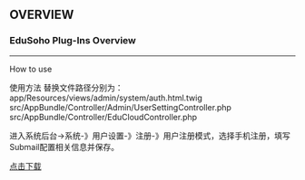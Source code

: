 ## OVERVIEW

### EduSoho Plug-Ins Overview

------

How to use

使用方法
    替换文件路径分别为：
    app/Resources/views/admin/system/auth.html.twig
    src/AppBundle/Controller/Admin/UserSettingController.php
    src/AppBundle/Controller/EduCloudController.php

进入系统后台->系统-》用户设置-》注册-》用户注册模式，选择手机注册，填写Submail配置相关信息并保存。

[点击下载](https://github.com/submail-developers/edusoho_sms/archive/master.zip)
